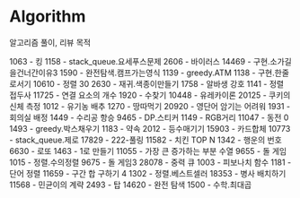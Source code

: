 # Algorithm
알고리즘 풀이, 리뷰 목적

1063    -   킹
1158    -   stack_queue.요세푸스문제
2606    -   바이러스
14469   -   구현.소가길을건너간이유3
1590    -   완전탐색.캠프가는영식
1139    -   greedy.ATM
1138    -   구현.한줄로서기
10610   -   정렬 30
2630    -   재귀.색종이만들기
1758    -   알바생 강호
1141    -   정렬 접두사
11725   -   연결 요소의 개수
1920    -   수찾기
10448   -   유레카이론
20125   -   쿠키의 신체 측정
1012    -   유기농 배추
1270    -   땅따먹기
20920   -   영단어 암기는 어려워
1931    -   회의실 배정
1449    -   수리공 항승
9465    -   DP.스티커
1149    -   RGB거리
11047   -   동전 0
1493    -   greedy.박스채우기
1183    -   약속
2012    -   등수매기기
15903   -   카드합체
10773   -   stack_queue.제로
17829   -   222-풀링
11582   -   치킨 TOP N
1342    -   행운의 번호
6630    -   로또
1463    -   1로 만들기
11055   -   가장 큰 증가하는 부분 수열
9655    -   돌 게임
1015    -   정렬.수의정렬
9675    -   돌 게임3
28078   -   중력 큐
1003    -   피보나치 함수
1181    -   단어 정렬
11659   -   구간 합 구하기 4
1302    -   정렬.베스트셀러
18353   -   병사 배치하기
11568   -   민균이의 계략
2493    -   탑
14620   -   완전 탐색
1500    -   수학.최대곱